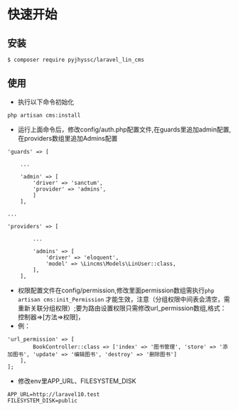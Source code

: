 # 快速开始

## 安装

```shell
$ composer require pyjhyssc/laravel_lin_cms 
```

## 使用

- 执行以下命令初始化

```shell
php artisan cms:install
```

- 运行上面命令后，修改config/auth.php配置文件,在guards里追加admin配置,在providers数组里追加Admins配置

```
'guards' => [

    ...
    
    'admin' => [
        'driver' => 'sanctum',
        'provider' => 'admins',
        ]
    ],

...

'providers' => [
        
        ...
        
        'admins' => [
            'driver' => 'eloquent',
            'model' => \Lincms\Models\LinUser::class,
        ],
    ],
```

- 权限配置文件在config/permission,修改里面permission数组需执行```php artisan cms:init_Permission```
  才能生效，注意（分组权限中间表会清空，需重新关联分组权限）;要为路由设置权限只需修改url_permission数组,格式：控制器=>[方法=>权限]，
- 例：

```
'url_permission' => [
        BookController::class => ['index' => '图书管理', 'store' => '添加图书', 'update' => '编辑图书', 'destroy' => '删除图书']
    ],
];
```

- 修改env里APP_URL、FILESYSTEM_DISK

```
APP_URL=http://laravel10.test
FILESYSTEM_DISK=public
```